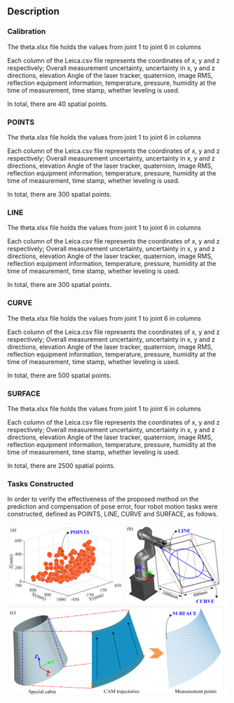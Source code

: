 ## Description

### Calibration
The theta.xlsx file holds the values from joint 1 to joint 6 in columns

Each column of the Leica.csv file represents the coordinates of x, y and z respectively; Overall measurement uncertainty, uncertainty in x, y and z directions, elevation Angle of the laser tracker, quaternion, image RMS, reflection equipment information, temperature, pressure, humidity at the time of measurement, time stamp, whether leveling is used.

In total, there are 40 spatial points.

### POINTS
The theta.xlsx file holds the values from joint 1 to joint 6 in columns

Each column of the Leica.csv file represents the coordinates of x, y and z respectively; Overall measurement uncertainty, uncertainty in x, y and z directions, elevation Angle of the laser tracker, quaternion, image RMS, reflection equipment information, temperature, pressure, humidity at the time of measurement, time stamp, whether leveling is used.

In total, there are 300 spatial points.

### LINE
The theta.xlsx file holds the values from joint 1 to joint 6 in columns

Each column of the Leica.csv file represents the coordinates of x, y and z respectively; Overall measurement uncertainty, uncertainty in x, y and z directions, elevation Angle of the laser tracker, quaternion, image RMS, reflection equipment information, temperature, pressure, humidity at the time of measurement, time stamp, whether leveling is used.

In total, there are 300 spatial points.

### CURVE
The theta.xlsx file holds the values from joint 1 to joint 6 in columns

Each column of the Leica.csv file represents the coordinates of x, y and z respectively; Overall measurement uncertainty, uncertainty in x, y and z directions, elevation Angle of the laser tracker, quaternion, image RMS, reflection equipment information, temperature, pressure, humidity at the time of measurement, time stamp, whether leveling is used.

In total, there are 500 spatial points.

### SURFACE
The theta.xlsx file holds the values from joint 1 to joint 6 in columns

Each column of the Leica.csv file represents the coordinates of x, y and z respectively; Overall measurement uncertainty, uncertainty in x, y and z directions, elevation Angle of the laser tracker, quaternion, image RMS, reflection equipment information, temperature, pressure, humidity at the time of measurement, time stamp, whether leveling is used.

In total, there are 2500 spatial points.

### Tasks Constructed
In order to verify the effectiveness of the proposed method on the prediction and compensation of pose error, four robot motion tasks were constructed, defined as POINTS, LINE, CURVE and SURFACE, as follows.
<div align=center>
<img src=https://github.com/ZhangTeng-Hust/ASTL/blob/main/IMG/task.png>
</div>
